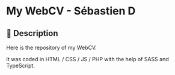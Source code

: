 <meta property="og:image" content="https://raw.githubusercontent.com/sebastien-d-me/WebCV/main/assets/images/logo/logo.webp">

# My WebCV - Sébastien D
## 📖 Description

Here is the repository of my WebCV.

It was coded in HTML / CSS / JS / PHP with the help of SASS and TypeScript.
